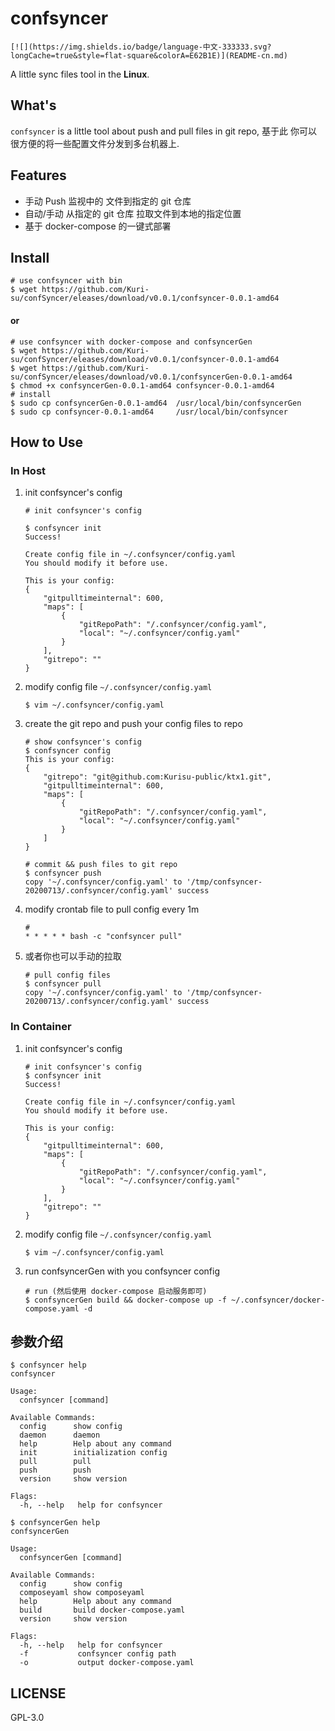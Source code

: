 # confsyncer

```
[![](https://img.shields.io/badge/language-中文-333333.svg?longCache=true&style=flat-square&colorA=E62B1E)](README-cn.md)
```

A little sync files tool in the **Linux**.

## What's 

`confsyncer` is a little tool about push and pull files in git repo,  基于此 你可以 很方便的将一些配置文件分发到多台机器上.

## Features

- 手动 Push 监视中的 文件到指定的 git 仓库
- 自动/手动 从指定的 git 仓库 拉取文件到本地的指定位置
- 基于 docker-compose 的一键式部署

## Install
```shell
# use confsyncer with bin
$ wget https://github.com/Kuri-su/confSyncer/eleases/download/v0.0.1/confsyncer-0.0.1-amd64
```

#### or
```shell
# use confsyncer with docker-compose and confsyncerGen
$ wget https://github.com/Kuri-su/confSyncer/eleases/download/v0.0.1/confsyncer-0.0.1-amd64 
$ wget https://github.com/Kuri-su/confSyncer/eleases/download/v0.0.1/confsyncerGen-0.0.1-amd64
$ chmod +x confsyncerGen-0.0.1-amd64 confsyncer-0.0.1-amd64
# install
$ sudo cp confsyncerGen-0.0.1-amd64  /usr/local/bin/confsyncerGen 
$ sudo cp confsyncer-0.0.1-amd64     /usr/local/bin/confsyncer
```

## How to Use

### In Host

1. init confsyncer's config

    ```shell
    # init confsyncer's config
    
    $ confsyncer init
    Success! 
    
    Create config file in ~/.confsyncer/config.yaml 
    You should modify it before use.  
    
    This is your config: 
    {
        "gitpulltimeinternal": 600,
        "maps": [
            {
                "gitRepoPath": "/.confsyncer/config.yaml",
                "local": "~/.confsyncer/config.yaml"
            }
        ],
        "gitrepo": ""
    } 
    ```

2. modify config file `~/.confsyncer/config.yaml `

    ```shell
    $ vim ~/.confsyncer/config.yaml
    ```

3. create the git repo and push your config files to repo

   ```shell
   # show confsyncer's config
   $ confsyncer config
   This is your config: 
   {
       "gitrepo": "git@github.com:Kurisu-public/ktx1.git",
       "gitpulltimeinternal": 600,
       "maps": [
           {
               "gitRepoPath": "/.confsyncer/config.yaml",
               "local": "~/.confsyncer/config.yaml"
           }
       ]
   } 
   
   # commit && push files to git repo
   $ confsyncer push
   copy '~/.confsyncer/config.yaml' to '/tmp/confsyncer-20200713/.confsyncer/config.yaml' success
   ```

4. modify crontab file to pull config every 1m

    ```shell
    # 
    * * * * * bash -c "confsyncer pull"
    ```

5. 或者你也可以手动的拉取

    ```shell
    # pull config files
    $ confsyncer pull
    copy '~/.confsyncer/config.yaml' to '/tmp/confsyncer-20200713/.confsyncer/config.yaml' success
    ```

### In Container 

1. init confsyncer's config 

   ```shell
   # init confsyncer's config
   $ confsyncer init
   Success! 
   
   Create config file in ~/.confsyncer/config.yaml 
   You should modify it before use.  
   
   This is your config: 
   {
       "gitpulltimeinternal": 600,
       "maps": [
           {
               "gitRepoPath": "/.confsyncer/config.yaml",
               "local": "~/.confsyncer/config.yaml"
           }
       ],
       "gitrepo": ""
   } 
   ```

2. modify config file `~/.confsyncer/config.yaml `
      ```shell
      $ vim ~/.confsyncer/config.yaml
      ```

3. run confsyncerGen with you confsyncer config

   ```shell
   # run (然后使用 docker-compose 启动服务即可)
   $ confsyncerGen build && docker-compose up -f ~/.confsyncer/docker-compose.yaml -d 
   ```

## 参数介绍

```shell
$ confsyncer help
confsyncer

Usage:
  confsyncer [command]

Available Commands:
  config      show config
  daemon      daemon
  help        Help about any command
  init        initialization config
  pull        pull
  push        push
  version     show version

Flags:
  -h, --help   help for confsyncer

$ confsyncerGen help
confsyncerGen

Usage:
  confsyncerGen [command]

Available Commands:
  config      show config
  composeyaml show composeyaml
  help        Help about any command
  build       build docker-compose.yaml
  version     show version

Flags:
  -h, --help   help for confsyncer
  -f           confsyncer config path
  -o           output docker-compose.yaml
```

## LICENSE

GPL-3.0
